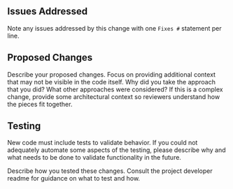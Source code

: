 ## Issues Addressed

Note any issues addressed by this change with one `Fixes #` statement per line.

## Proposed Changes

Describe your proposed changes. Focus on providing additional context that
may not be visible in the code itself. Why did you take the approach that you
did? What other approaches were considered? If this is a complex change,
provide some architectural context so reviewers understand how the pieces
fit together.

## Testing

New code must include tests to validate behavior. If you could not adequately
automate some aspects of the testing, please describe why and what needs to
be done to validate functionality in the future.

Describe how you tested these changes. Consult the project developer readme
for guidance on what to test and how.
